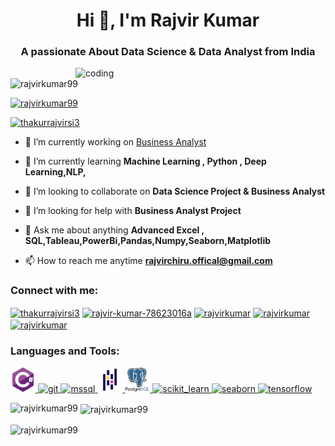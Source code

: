 <h1 align="center">Hi 👋, I'm Rajvir Kumar</h1>
<h3 align="center">A passionate About Data Science & Data Analyst from India</h3>
<img align="right" alt="coding" width="400" src="https://media1.giphy.com/media/RbDKaczqWovIugyJmW/giphy.gif?cid=790b7611f07fb1566020a768b1835d9c8b9d1e743734eb94&rid=giphy.gif&ct=g">
<p align="left"> <img src="https://komarev.com/ghpvc/?username=rajvirkumar99&label=Profile%20views&color=0e75b6&style=flat" alt="rajvirkumar99" /> </p>

<p align="left"> <a href="https://github.com/ryo-ma/github-profile-trophy"><img src="https://github-profile-trophy.vercel.app/?username=rajvirkumar99" alt="rajvirkumar99" /></a> </p>
<p align="left"> <a href="https://twitter.com/thakurrajvirsi3" target="blank"><img src="https://img.shields.io/twitter/follow/thakurrajvirsi3?logo=twitter&style=for-the-badge" alt="thakurrajvirsi3" /></a> </p>

- 🔭 I’m currently working on [Business Analyst](https://drive.google.com/drive/folders/1okvgfJR9Ez7IkaEDCE7iKB0geFV-C6y9?usp=sharing)

- 🌱 I’m currently learning **Machine Learning , Python , Deep Learning,NLP,**

- 👯 I’m looking to collaborate on **Data Science Project & Business Analyst**

- 🤝 I’m looking for help with **Business Analyst Project**

- 💬 Ask me about anything **Advanced Excel , SQL,Tableau,PowerBi,Pandas,Numpy,Seaborn,Matplotlib**

- 📫 How to reach me anytime **rajvirchiru.offical@gmail.com**

<h3 align="left">Connect with me:</h3>
<p align="left">
<a href="https://twitter.com/thakurrajvirsi3" target="blank"><img align="center" src="https://raw.githubusercontent.com/rahuldkjain/github-profile-readme-generator/master/src/images/icons/Social/twitter.svg" alt="thakurrajvirsi3" height="30" width="40" /></a>
<a href="https://linkedin.com/in/rajvir-kumar-78623016a" target="blank"><img align="center" src="https://raw.githubusercontent.com/rahuldkjain/github-profile-readme-generator/master/src/images/icons/Social/linked-in-alt.svg" alt="rajvir-kumar-78623016a" height="30" width="40" /></a>
<a href="https://kaggle.com/rajvirkumar" target="blank"><img align="center" src="https://raw.githubusercontent.com/rahuldkjain/github-profile-readme-generator/master/src/images/icons/Social/kaggle.svg" alt="rajvirkumar" height="30" width="40" /></a>
<a href="https://www.hackerrank.com/rajvirkumar" target="blank"><img align="center" src="https://raw.githubusercontent.com/rahuldkjain/github-profile-readme-generator/master/src/images/icons/Social/hackerrank.svg" alt="rajvirkumar" height="30" width="40" /></a>
<a href="https://www.leetcode.com/rajvirkumar" target="blank"><img align="center" src="https://raw.githubusercontent.com/rahuldkjain/github-profile-readme-generator/master/src/images/icons/Social/leet-code.svg" alt="rajvirkumar" height="30" width="40" /></a>
</p>

<h3 align="left">Languages and Tools:</h3>
<p align="left"> <a href="https://www.w3schools.com/cs/" target="_blank" rel="noreferrer"> <img src="https://raw.githubusercontent.com/devicons/devicon/master/icons/csharp/csharp-original.svg" alt="csharp" width="40" height="40"/> </a> <a href="https://git-scm.com/" target="_blank" rel="noreferrer"> <img src="https://www.vectorlogo.zone/logos/git-scm/git-scm-icon.svg" alt="git" width="40" height="40"/> </a> <a href="https://www.microsoft.com/en-us/sql-server" target="_blank" rel="noreferrer"> <img src="https://www.svgrepo.com/show/303229/microsoft-sql-server-logo.svg" alt="mssql" width="40" height="40"/> </a> <a href="https://pandas.pydata.org/" target="_blank" rel="noreferrer"> <img src="https://raw.githubusercontent.com/devicons/devicon/2ae2a900d2f041da66e950e4d48052658d850630/icons/pandas/pandas-original.svg" alt="pandas" width="40" height="40"/> </a> <a href="https://www.postgresql.org" target="_blank" rel="noreferrer"> <img src="https://raw.githubusercontent.com/devicons/devicon/master/icons/postgresql/postgresql-original-wordmark.svg" alt="postgresql" width="40" height="40"/> </a> <a href="https://scikit-learn.org/" target="_blank" rel="noreferrer"> <img src="https://upload.wikimedia.org/wikipedia/commons/0/05/Scikit_learn_logo_small.svg" alt="scikit_learn" width="40" height="40"/> </a> <a href="https://seaborn.pydata.org/" target="_blank" rel="noreferrer"> <img src="https://seaborn.pydata.org/_images/logo-mark-lightbg.svg" alt="seaborn" width="40" height="40"/> </a> <a href="https://www.tensorflow.org" target="_blank" rel="noreferrer"> <img src="https://www.vectorlogo.zone/logos/tensorflow/tensorflow-icon.svg" alt="tensorflow" width="40" height="40"/> </a> </p>

<p><img align="left" src="https://github-readme-stats.vercel.app/api/top-langs?username=rajvirkumar99&show_icons=true&locale=en&layout=compact" alt="rajvirkumar99" /></p>

<p>&nbsp;<img align="center" src="https://github-readme-stats.vercel.app/api?username=rajvirkumar99&show_icons=true&locale=en" alt="rajvirkumar99" /></p>

<p><img align="center" src="https://github-readme-streak-stats.herokuapp.com/?user=rajvirkumar99&" alt="rajvirkumar99" /></p>
